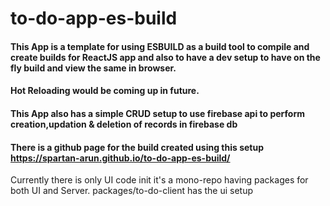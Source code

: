 # to-do-app-es-build

#### This App is a template for using ESBUILD as a build tool to compile and create builds for ReactJS app and also to have a dev setup to have on the fly build and view the same in browser.
#### Hot Reloading would be coming up in future.
#### This App also has a simple CRUD setup to use firebase api to perform creation,updation & deletion of records in firebase db
#### There is a github page for the build created using this setup https://spartan-arun.github.io/to-do-app-es-build/

Currently there is only UI code init it's a mono-repo having packages for both UI and Server. packages/to-do-client has the ui setup
